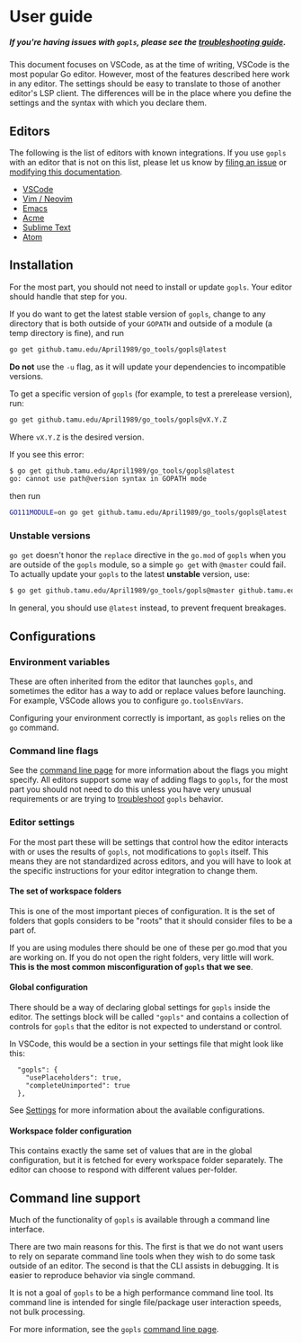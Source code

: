 # User guide

##### If you're having issues with `gopls`, please see the [troubleshooting guide](troubleshooting.md).

This document focuses on VSCode, as at the time of writing, VSCode is the most popular Go editor. However, most of the features described here work in any editor. The settings should be easy to translate to those of another editor's LSP client. The differences will be in the place where you define the settings and the syntax with which you declare them.

## Editors

The following is the list of editors with known integrations.
If you use `gopls` with an editor that is not on this list, please let us know by [filing an issue](#new-issue) or [modifying this documentation](#contribute).

* [VSCode](vscode.md)
* [Vim / Neovim](vim.md)
* [Emacs](emacs.md)
* [Acme](acme.md)
* [Sublime Text](subl.md)
* [Atom](atom.md)

## Installation

For the most part, you should not need to install or update `gopls`. Your editor should handle that step for you.

If you do want to get the latest stable version of `gopls`, change to any directory that is both outside of your `GOPATH` and outside of a module (a temp directory is fine), and run

```sh
go get github.tamu.edu/April1989/go_tools/gopls@latest
```

**Do not** use the `-u` flag, as it will update your dependencies to incompatible versions.

To get a specific version of `gopls` (for example, to test a prerelease
version), run:

```sh
go get github.tamu.edu/April1989/go_tools/gopls@vX.Y.Z
```

Where `vX.Y.Z` is the desired version.

If you see this error:

```sh
$ go get github.tamu.edu/April1989/go_tools/gopls@latest
go: cannot use path@version syntax in GOPATH mode
```
then run
```sh
GO111MODULE=on go get github.tamu.edu/April1989/go_tools/gopls@latest
```

### Unstable versions

`go get` doesn't honor the `replace` directive in the `go.mod` of
`gopls` when you are outside of the `gopls` module, so a simple `go get`
with `@master` could fail.  To actually update your `gopls` to the
latest **unstable** version, use:

```sh
$ go get github.tamu.edu/April1989/go_tools/gopls@master github.tamu.edu/April1989/go_tools@master
```

In general, you should use `@latest` instead, to prevent frequent
breakages.

## Configurations

### Environment variables

These are often inherited from the editor that launches `gopls`, and sometimes the editor has a way to add or replace values before launching. For example, VSCode allows you to configure `go.toolsEnvVars`.

Configuring your environment correctly is important, as `gopls` relies on the `go` command.

### Command line flags

See the [command line page](command-line.md) for more information about the flags you might specify.
All editors support some way of adding flags to `gopls`, for the most part you should not need to do this unless you have very unusual requirements or are trying to [troubleshoot](troubleshooting.md#steps) `gopls` behavior.

### Editor settings

For the most part these will be settings that control how the editor interacts with or uses the results of `gopls`, not modifications to `gopls` itself. This means they are not standardized across editors, and you will have to look at the specific instructions for your editor integration to change them.

#### The set of workspace folders

This is one of the most important pieces of configuration. It is the set of folders that gopls considers to be "roots" that it should consider files to be a part of.

If you are using modules there should be one of these per go.mod that you are working on.
If you do not open the right folders, very little will work. **This is the most common misconfiguration of `gopls` that we see**.

#### Global configuration

There should be a way of declaring global settings for `gopls` inside the editor. The settings block will be called `"gopls"` and contains a collection of controls for `gopls` that the editor is not expected to understand or control.

In VSCode, this would be a section in your settings file that might look like this:

```json5
  "gopls": {
    "usePlaceholders": true,
    "completeUnimported": true
  },
```

See [Settings](settings.md) for more information about the available configurations.

#### Workspace folder configuration

This contains exactly the same set of values that are in the global configuration, but it is fetched for every workspace folder separately. The editor can choose to respond with different values per-folder.

## Command line support

Much of the functionality of `gopls` is available through a command line interface.

There are two main reasons for this. The first is that we do not want users to rely on separate command line tools when they wish to do some task outside of an editor. The second is that the CLI assists in debugging. It is easier to reproduce behavior via single command.

It is not a goal of `gopls` to be a high performance command line tool. Its command line is intended for single file/package user interaction speeds, not bulk processing.

For more information, see the `gopls` [command line page](command-line.md).
